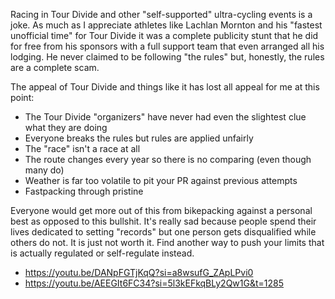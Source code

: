 Racing in Tour Divide and other "self-supported" ultra-cycling events is a joke. As much as I appreciate athletes like Lachlan Mornton and his "fastest unofficial time" for Tour Divide it was a complete publicity stunt that he did for free from his sponsors with a full support team that even arranged all his lodging. He never claimed to be following "the rules" but, honestly, the rules are a complete scam.

The appeal of Tour Divide and things like it has lost all appeal for me at this point:

* The Tour Divide "organizers" have never had even the slightest clue what they are doing
* Everyone breaks the rules but rules are applied unfairly 
* The "race" isn't a race at all
* The route changes every year so there is no comparing (even though many do)
* Weather is far too volatile to pit your PR against previous attempts
* Fastpacking through pristine

Everyone would get more out of this from bikepacking against a personal best as opposed to this bullshit. It's really sad because people spend their lives dedicated to setting "records" but one person gets disqualified while others do not. It is just not worth it. Find another way to push your limits that is actually regulated or self-regulate instead.

* https://youtu.be/DANpFGTjKqQ?si=a8wsufG_ZApLPvi0
* https://youtu.be/AEEGIt6FC34?si=5l3kEFkqBLy2Qw1G&t=1285